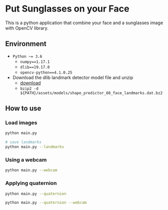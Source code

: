 # Put Sunglasses on your Face

This is a python application that combine your face and a sunglasses image with OpenCV library.

## Environment

- `Python ~= 3.6`
  - `numpy==1.17.1`
  - `dlib==19.17.0`
  - `opencv-python==4.1.0.25`
- Download the dlib landmark detector model file and unzip
  - [download](https://raw.githubusercontent.com/davisking/dlib-models/master/shape_predictor_68_face_landmarks.dat.bz2)
  - `bzip2 -d ${PATH}/assets/models/shape_predictor_68_face_landmarks.dat.bz2`

## How to use

### Load images

```sh
python main.py
```

```sh
# save landmarks
python main.py --landmarks
```

### Using a webcam

```sh
python main.py --webcam
```

### Applying quaternion

```sh
python main.py --quaternion
```

```sh
python main.py --quaternion --webcam
```
